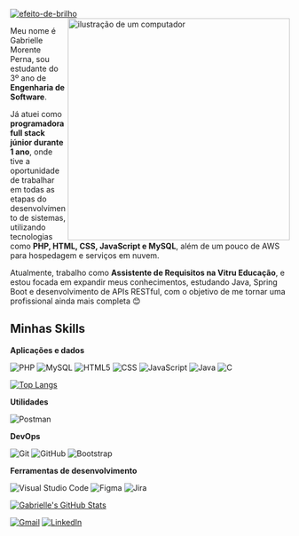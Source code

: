 <a href="https://fontmeme.com/pt/efeito-de-brilho/"><img src="https://fontmeme.com/permalink/250703/0775a088b57a8a53a018861dd8a87ee6.png" alt="efeito-de-brilho" border="0"></a>
<img src="https://raw.githubusercontent.com/MicaelliMedeiros/micaellimedeiros/master/image/computer-illustration.png" alt="ilustração de um computador" min-width="400px" max-width="400px" width="400px" align="right">


<p align="left"> 
  Meu nome é Gabrielle Morente Perna, sou estudante do 3º ano de <strong>Engenharia de Software</strong>.

Já atuei como <strong>programadora full stack júnior durante 1 ano</strong>, onde tive a oportunidade de trabalhar em todas as etapas do desenvolvimento de sistemas, utilizando tecnologias como <strong>PHP, HTML, CSS, JavaScript e MySQL</strong>, além de um pouco de AWS para hospedagem e serviços em nuvem.

Atualmente, trabalho como <strong>Assistente de Requisitos na Vitru Educação</strong>, e estou focada em expandir meus conhecimentos, estudando Java, Spring Boot e desenvolvimento de APIs RESTful, com o objetivo de me tornar uma profissional ainda mais completa 😊
</p>

## Minhas Skills

**Aplicações e dados**

![PHP](https://img.shields.io/badge/-PHP-333333?style=flat&logo=php)
![MySQL](https://img.shields.io/badge/-MySQL-333333?style=flat&logo=mysql)
![HTML5](https://img.shields.io/badge/-HTML5-333333?style=flat&logo=HTML5)
![CSS](https://img.shields.io/badge/-CSS-333333?style=flat&logo=CSS3&logoColor=1572B6)
![JavaScript](https://img.shields.io/badge/-JavaScript-333333?style=flat&logo=javascript)
![Java](https://img.shields.io/badge/-Java-333333?style=flat&logo=Java&logoColor=007396)
![C](https://img.shields.io/badge/-C-333333?style=flat&logo=c&logoColor=A8B9CC)

[![Top Langs](https://github-readme-stats.vercel.app/api/top-langs/?username=GabsMorente&hide=html&layout=compact&theme=cobalt)](https://github.com/anuraghazra/github-readme-stats)

**Utilidades**

![Postman](https://img.shields.io/badge/-Postman-333333?style=flat&logo=postman)

**DevOps**

![Git](https://img.shields.io/badge/-Git-333333?style=flat&logo=git)
![GitHub](https://img.shields.io/badge/-GitHub-333333?style=flat&logo=github)
![Bootstrap](https://img.shields.io/badge/-Bootstrap-333333?style=flat&logo=bootstrap)

**Ferramentas de desenvolvimento**

![Visual Studio Code](https://img.shields.io/badge/-Visual%20Studio%20Code-333333?style=flat&logo=visual-studio-code&logoColor=007ACC)
![Figma](https://img.shields.io/badge/-Figma-333333?style=flat&logo=figma&logoColor=007ACC)
![Jira](https://img.shields.io/badge/-Jira-333333?style=flat&logo=jira&logoColor=0052CC)

[![Gabrielle's GitHub Stats](https://github-readme-stats.vercel.app/api?username=GabsMorente&theme=cobalt)](https://github.com/anuraghazra/github-readme-stats)

<p align="left">
  <a href="mailto:morentepernagabrielle@gmail.com" title="Gmail">
  <img src="https://img.shields.io/badge/-Gmail-FF0000?style=flat-square&labelColor=FF0000&logo=gmail&logoColor=white" alt="Gmail"/></a>

  <a href="https://www.linkedin.com/in/gabrielle-morente-perna" title="LinkedIn" target="_blank">
  <img src="https://img.shields.io/badge/-LinkedIn-0e76a8?style=flat-square&logo=linkedin&logoColor=white" alt="LinkedIn"/></a>
</p>
